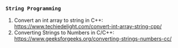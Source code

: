 ### ```String Programming```

1. Convert an int array to string in C++: https://www.techiedelight.com/convert-int-array-string-cpp/
2. Converting Strings to Numbers in C/C++: https://www.geeksforgeeks.org/converting-strings-numbers-cc/